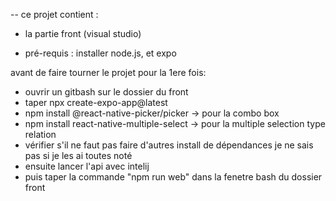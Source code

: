 -- ce projet contient : 
- la partie front (visual studio)

- pré-requis : installer node.js, et expo

avant de faire tourner le projet pour la 1ere fois:
- ouvrir un gitbash sur le dossier du front 
- taper npx create-expo-app@latest
- npm install @react-native-picker/picker -> pour la combo box 
- npm install react-native-multiple-select -> pour la multiple selection type relation
- vérifier s'il ne faut pas faire d'autres install de dépendances je ne sais pas si je les ai toutes noté
- ensuite lancer l'api avec intelij
- puis taper la commande "npm run web" dans la fenetre bash du dossier front
